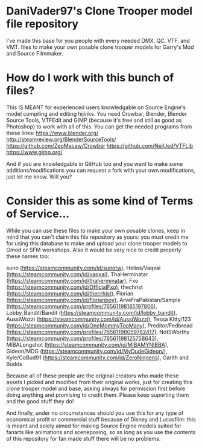 # DaniVader97's Clone Trooper model file repository
I've made this base for you people with every needed DMX. QC. VTF. and VMT. files to make your own posable clone trooper models for Garry's Mod and Source Filmmaker.

# How do I work with this bunch of files?
This IS MEANT for experienced users knowledgable on Source Engine's model compiling and editing hijinks. You need Crowbar, Blender, Blender Source Tools, VTFEdit and GIMP (because it's free and still as good as Photoshop) to work with all of this. You can get the needed programs from these links: https://www.blender.org/ http://steamreview.org/BlenderSourceTools/ https://github.com/ZeqMacaw/Crowbar https://github.com/NeilJed/VTFLib https://www.gimp.org/

And if you are knowledgable in GitHub too and you want to make some additions/modifications you can request a fork with your own modifications, just let me know. Will you?

# Consider this as some kind of Terms of Service...
While you can use these files to make your own posable clones, keep in mind that you can't claim this file repository as yours: you must credit me for using this database to make and upload your clone trooper models to Gmod or SFM workshops. Also it would be very nice to  credit properly these names too:

suno (https://steamcommunity.com/id/sunotw), Helios/Vaqxai (https://steamcommunity.com/id/vaqxai), ThaHerminatar (https://steamcommunity.com/id/thaherminatar), Fxo (https://steamcommunity.com/id/OfficialFxo), thechrist (https://steamcommunity.com/id/thecrhist), Florian (https://steamcommunity.com/id/florianboy), ArveFraPakistan/Sample (https://steamcommunity.com/profiles/76561198185197806), Lobby_Bandit/Bandit (https://steamcommunity.com/id/lobby_bandit), AussiWozzi (https://steamcommunity.com/id/AussiWozzi), Tessa Kitty/123 (https://steamcommunity.com/id/OneMommyTooMany), Preditor/Fedbread (https://steamcommunity.com/profiles/76561198059782417), NotSWorthy (https://steamcommunity.com/profiles/76561198125758643), MIBALongshot (https://steamcommunity.com/id/MIBAMYNIBBA), Gideon/MDG (https://steamcommunity.com/id/MyDudeGideon/), Kyle/CoBud91 (https://steamcommunity.com/id/ZeroNingens), Garith and Budds 

Because all of these people are the original creators who made these assets I picked and modified from their original works, just for creating this clone trooper model and base, asking always for permission first before doing anything and promising to credit them. Please keep suporting them and the good stuff they do!

And finally, under no circumstances should you use this for any type of economical profit or commercial stuff because of Disney and Lucasfilm: this is meant and solely aimed for making Source Engine models suited for fanarts like animations and sceneposing, so as long as you use the contents of this repository for fan made stuff there will be no problems.
